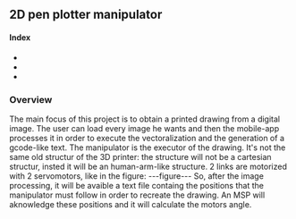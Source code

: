 ## 2D pen plotter manipulator
#### Index
* 
* 
* 

### Overview
The main focus of this project is to obtain a printed drawing from a digital image.
The user can load every image he wants and then the mobile-app processes it in order to execute 
the vectoralization and the generation of a gcode-like text. The manipulator is the executor of the drawing. It's not the same old structur of the 3D printer:
the structure will not be a cartesian structur, insted it will be an human-arm-like structure. 2 links are motorized with 2 servomotors, like in the figure:
---figure---
So, after the image processing, it will be avaible a text file containg the positions that the manipulator must follow in order to recreate the drawing.
An MSP will aknowledge these positions and it will calculate the motors angle.

